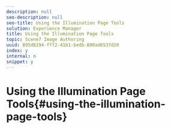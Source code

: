 ```yaml
---
description: null
seo-description: null
seo-title: Using the Illumination Page Tools
solution: Experience Manager
title: Using the Illumination Page Tools
topic: Scene7 Image Authoring
uuid: 895d8194-fff2-41b1-bedb-890ad6537d20
index: y
internal: n
snippet: y
---
```


# Using the Illumination Page Tools{#using-the-illumination-page-tools}

